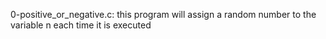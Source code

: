 0-positive_or_negative.c: this program will assign a random number to the variable n each time it is executed
